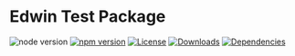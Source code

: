 # Edwin Test Package


![node version](https://img.shields.io/badge/node-v10.x-blue.svg)
[![npm version](https://img.shields.io/npm/v/edwin-test.svg)](https://www.npmjs.com/package/edwin-test)
[![License](https://img.shields.io/npm/l/edwin-test.svg)](https://github.com/EdwinBetanc0urt/edwin-test/blob/master/LICENSE)
[![Downloads](https://img.shields.io/npm/dm/edwin-test.svg)](https://www.npmjs.com/package/edwin-test)
[![Dependencies](https://img.shields.io/librariesio/github/EdwinBetanc0urt/edwin-test.svg)](https://www.npmjs.com/package/edwin-test)

